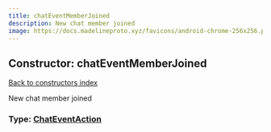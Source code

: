 ```yaml
---
title: chatEventMemberJoined
description: New chat member joined
image: https://docs.madelineproto.xyz/favicons/android-chrome-256x256.png
---
```

## Constructor: chatEventMemberJoined  
[Back to constructors index](index.md)



New chat member joined




### Type: [ChatEventAction](../types/ChatEventAction.md)


